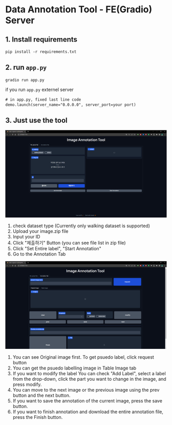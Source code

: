 # Data Annotation Tool - FE(Gradio) Server

## 1. Install requirements

```
pip install -r requirements.txt
```

## 2. run `app.py`

```
gradio run app.py
```

if you run `app.py` externel server

```
# in app.py, fixed last line code
demo.launch(server_name="0.0.0.0", server_port=your port)
```

## 3. Just use the tool

![image1](assets/image1.png)

1. check dataset type (Currently only walking dataset is supported)
2. Upload your image.zip file
3. Input your ID
4. Click "제출하기" Button
   (you can see file list in zip file)
5. Click "Set Entire label", "Start Annotation"
6. Go to the Annotation Tab

![image2](assets/image2.png)

1. You can see Original image first. To get psuedo label, click request button
2. You can get the psuedo labelling image in Table Image tab
3. If you want to modify the label
   You can check "Add Label", select a label from the drop-down, click the part you want to change in the image, and press modify.
4. You can move to the next image or the previous image using the prev button and the next button.
5. If you want to save the annotation of the current image, press the save button.
6. If you want to finish annotation and download the entire annotation file, press the Finish button.
